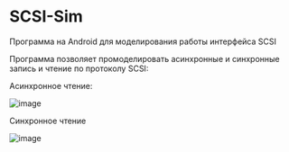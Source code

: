 # SCSI-Sim
Программа на Android для моделирования работы интерфейса SCSI

Программа позволяет промоделировать асинхронные и синхронные запись и чтение по протоколу SCSI:

Асинхронное чтение: 

![image](https://user-images.githubusercontent.com/50622213/178554429-2c5c79d6-2fbe-4e7e-b5cc-b47473794a84.png)

Синхронное чтение

![image](https://user-images.githubusercontent.com/50622213/178554771-827d5d0b-e788-4286-8c59-5a445cad66eb.png)
